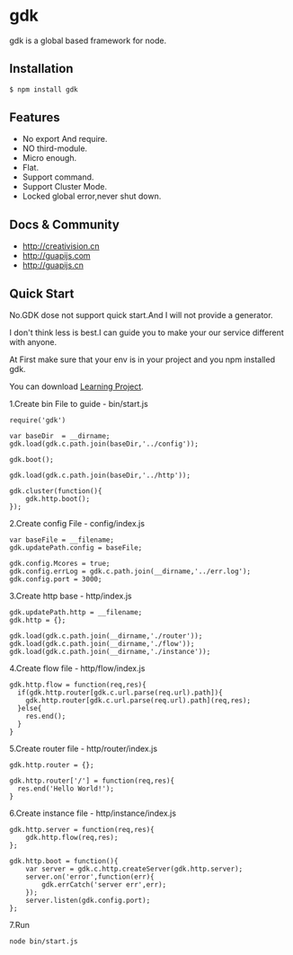 # gdk

gdk is a global based framework for node.

## Installation

```bash
$ npm install gdk
```

## Features

  * No export And require.
  * NO third-module.
  * Micro enough.
  * Flat.
  * Support command.
  * Support Cluster Mode.
  * Locked global error,never shut down.
  
## Docs & Community

  * http://creativision.cn
  * http://guapijs.com
  * http://guapijs.cn
  
## Quick Start

  No.GDK dose not support quick start.And I will not provide a generator.
  
  I don't think less is best.I can guide you to make your our service different with anyone.
  
  At First make sure that your env is in your project and you npm installed gdk.
  
  You can download [Learning Project](http://creativision.cn/project.tar.gz).
  
  1.Create bin File to guide - bin/start.js
  
  ```node
  require('gdk')
  
  var baseDir  = __dirname;
  gdk.load(gdk.c.path.join(baseDir,'../config'));
  
  gdk.boot();
  
  gdk.load(gdk.c.path.join(baseDir,'../http'));
  
  gdk.cluster(function(){
      gdk.http.boot();
  });
  ```
  
  2.Create config File - config/index.js
  
  ```node
  var baseFile = __filename;
  gdk.updatePath.config = baseFile;
  
  gdk.config.Mcores = true;
  gdk.config.errLog = gdk.c.path.join(__dirname,'../err.log');
  gdk.config.port = 3000;
  ```
  
  3.Create http base - http/index.js
  
  ```node
  gdk.updatePath.http = __filename;
  gdk.http = {};
  
  gdk.load(gdk.c.path.join(__dirname,'./router'));
  gdk.load(gdk.c.path.join(__dirname,'./flow'));
  gdk.load(gdk.c.path.join(__dirname,'./instance'));
  ```
  
  4.Create flow file - http/flow/index.js
  
  ```node
  gdk.http.flow = function(req,res){
    if(gdk.http.router[gdk.c.url.parse(req.url).path]){
      gdk.http.router[gdk.c.url.parse(req.url).path](req,res);
    }else{
      res.end();
    }
  }
  ```
  
  5.Create router file - http/router/index.js
  
  ```node
  gdk.http.router = {};
  
  gdk.http.router['/'] = function(req,res){
    res.end('Hello World!');
  }
  ```
  
  6.Create instance file - http/instance/index.js
  
  ```node
  gdk.http.server = function(req,res){
      gdk.http.flow(req,res);
  };
  
  gdk.http.boot = function(){
      var server = gdk.c.http.createServer(gdk.http.server);
      server.on('error',function(err){
          gdk.errCatch('server err',err);
      });
      server.listen(gdk.config.port);
  };
  ```
  
  7.Run
  
  ```bash
  node bin/start.js
  ```